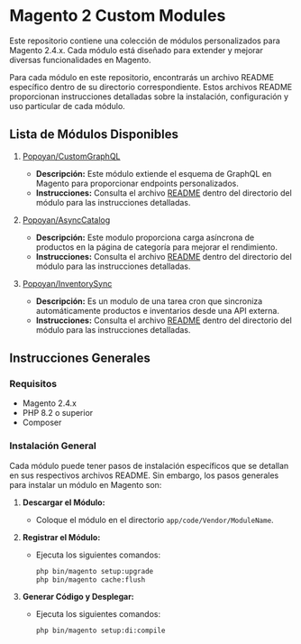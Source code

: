 # Magento 2 Custom Modules

Este repositorio contiene una colección de módulos personalizados para Magento 2.4.x. Cada módulo está diseñado para
extender y mejorar diversas funcionalidades en Magento.

Para cada módulo en este repositorio, encontrarás un archivo README específico dentro de su directorio correspondiente.
Estos archivos README proporcionan instrucciones detalladas sobre la instalación, configuración y uso particular de cada
módulo.

## Lista de Módulos Disponibles

1. [Popoyan/CustomGraphQL](app/code/Popoyan/CustomGraphQL)
    - **Descripción:** Este módulo extiende el esquema de GraphQL en Magento para proporcionar endpoints personalizados.
    - **Instrucciones:** Consulta el archivo [README](app/code/Popoyan/CustomGraphQL/README.md) dentro del directorio
      del módulo para las instrucciones detalladas.

2. [Popoyan/AsyncCatalog](app/code/Popoyan/AsyncCatalog)
    - **Descripción:** Este modulo proporciona carga asíncrona de productos en la página de categoría para mejorar el
      rendimiento.
    - **Instrucciones:** Consulta el archivo [README](app/code/Popoyan/AsyncCatalog/README.md) dentro del directorio del
      módulo para las instrucciones detalladas.

3. [Popoyan/InventorySync](app/code/Popoyan/InventorySync)
    - **Descripción:** Es un modulo de una tarea cron que sincroniza automáticamente productos e inventarios desde una
      API externa.
    - **Instrucciones:** Consulta el archivo [README](app/code/Popoyan/InventorySync/README.md) dentro del directorio
      del módulo para las instrucciones detalladas.

## Instrucciones Generales

### Requisitos

- Magento 2.4.x
- PHP 8.2 o superior
- Composer

### Instalación General

Cada módulo puede tener pasos de instalación específicos que se detallan en sus respectivos archivos README. Sin
embargo, los pasos generales para instalar un módulo en Magento son:

1. **Descargar el Módulo:**
    - Coloque el módulo en el directorio `app/code/Vendor/ModuleName`.

2. **Registrar el Módulo:**
    - Ejecuta los siguientes comandos:
      ```bash
      php bin/magento setup:upgrade
      php bin/magento cache:flush
      ```

3. **Generar Código y Desplegar:**
    - Ejecuta los siguientes comandos:
      ```bash
      php bin/magento setup:di:compile
      ```
